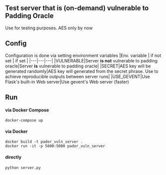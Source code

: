 ## Test server that is (on-demand) vulnerable to Padding Oracle
Use for testing purposes. AES only by now

## Config
Configuration is done via setting environment variables
|Env. variable | if not set | if set |
|---|---|---|
|VULNERABLE|Server **is not** vulnerable to padding oracle|Server **is** vulnerable to padding oracle|
|SECRET|AES key will be generated randomly|AES key will generated from the secret phrase. Use to achieve reproducible outputs between server runs|
|USE_GEVENT|Use Flask's built-in Web server|Use gevent's Web server (faster)

## Run
#### via Docker Compose
```console
docker-compose up
```
#### via Docker
```console
docker build -t pador_vuln_server .
docker run -it -p 5000:5000 pador_vuln_server
```
#### directly
```console
python server.py
```



